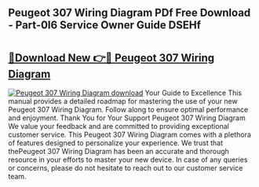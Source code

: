 ## Peugeot 307 Wiring Diagram PDf Free Download - Part-0I6 Service Owner Guide DSEHf

# <h2><a href="http://dfh67k.blite.top/?on=Peugeot+307+Wiring+Diagram">🔗Download New 👉🔴 Peugeot 307 Wiring Diagram</a></h2>

[![Peugeot 307 Wiring Diagram download](https://i.imgur.com/lujVjoI.png)](http://dfh67k.blite.top/?on=Peugeot+307+Wiring+Diagram)
Your Guide to Excellence This manual provides a detailed roadmap for mastering the use of your new Peugeot 307 Wiring Diagram. Follow along to ensure optimal performance and enjoyment. Thank You for Your Support Peugeot 307 Wiring Diagram We value your feedback and are committed to providing exceptional customer service. This Peugeot 307 Wiring Diagram comes with a plethora of features designed to personalize your experience. We trust that thePeugeot 307 Wiring Diagram has been an accurate and thorough resource in your efforts to master your new device. In case of any queries or concerns, please do not hesitate to reach out to our customer service team.
